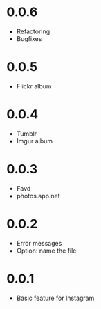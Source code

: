 # 0.0.6

- Refactoring
- Bugfixes

# 0.0.5

- Flickr album

# 0.0.4

- Tumblr
- Imgur album

# 0.0.3

- Favd
- photos.app.net

# 0.0.2

- Error messages
- Option: name the file

# 0.0.1

- Basic feature for Instagram

